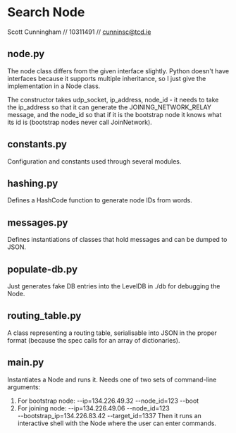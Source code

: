 # Search Node
Scott Cunningham // 10311491 // cunninsc@tcd.ie

## node.py
The node class differs from the given interface slightly. Python doesn't have
interfaces because it supports multiple inheritance, so I just give the
implementation in a Node class.

The constructor takes udp_socket, ip_address, node_id - it needs to take the
ip_address so that it can generate the JOINING_NETWORK_RELAY message, and the
node_id so that if it is the bootstrap node it knows what its id is (bootstrap
nodes never call JoinNetwork).

## constants.py
Configuration and constants used through several modules.

## hashing.py
Defines a HashCode function to generate node IDs from words.

## messages.py
Defines instantiations of classes that hold messages and can be dumped to JSON.

## populate-db.py
Just generates fake DB entries into the LevelDB in ./db for debugging the Node.

## routing_table.py
A class representing a routing table, serialisable into JSON in the proper 
format (because the spec calls for an array of dictionaries).

## main.py
Instantiates a Node and runs it. Needs one of two sets of command-line arguments:
1. For bootstrap node: --ip=134.226.49.32 --node_id=123 --boot
2. For joining node: --ip=134.226.49.06 --node_id=123 \
                            --bootstrap_ip=134.226.83.42 --target_id=1337
Then it runs an interactive shell with the Node where the user can enter
commands.
